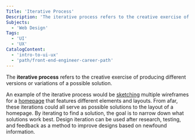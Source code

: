 ```yaml
---
Title: 'Iterative Process'
Description: 'The iterative process refers to the creative exercise of producing different versions or variations of a possible solution.'
Subjects:
  - 'Web Design'
Tags:
  - 'UI'
  - 'UX'
CatalogContent:
  - 'intro-to-ui-ux'
  - 'path/front-end-engineer-career-path'
---
```


The **iterative process** refers to the creative exercise of producing different versions or variations of a possible solution.

An example of the iterative process would be [sketching](https://www.codecademy.com/resources/docs/uiux/sketching) multiple wireframes for a [homepage](https://www.codecademy.com/resources/docs/uiux/homepage) that features different elements and layouts. From afar, these iterations could all serve as possible solutions to the layout of a homepage. By iterating to find a solution, the goal is to narrow down what solutions work best. Design iteration can be used after research, testing, and feedback as a method to improve designs based on newfound information.
